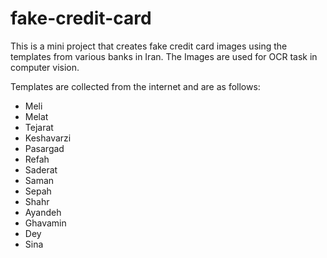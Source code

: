 # fake-credit-card
This is a mini project that creates fake credit card images using the templates from various banks in Iran. The Images are used for OCR task in computer vision.

Templates are collected from the internet and are as follows:
- Meli
- Melat
- Tejarat
- Keshavarzi
- Pasargad
- Refah
- Saderat
- Saman
- Sepah
- Shahr
- Ayandeh
- Ghavamin
- Dey
- Sina
